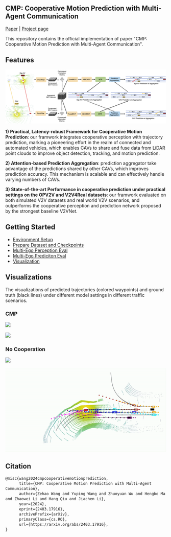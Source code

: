 ## **CMP**: **C**ooperative **M**otion **P**rediction with Multi-Agent Communication

[Paper](https://ieeexplore.ieee.org/stamp/stamp.jsp?arnumber=10908648) | [Project page](https://cmp-cooperative-prediction.github.io/)

This repository contains the official implementation of paper "CMP: Cooperative Motion Prediction with Multi-Agent Communication".

## Features

![](docs/fig2.png)

**1) Practical, Latency-robust Framework for Cooperative Motion Prediction**: our framwork integrates cooperative perception with trajectory prediction, marking a pioneering effort in the realm of connected and automated vehicles, which enables CAVs to share and fuse data from LiDAR point clouds to improve object detection, tracking, and motion prediction.

**2) Attention-based Prediction Aggregation**: prediction aggregator take advantage of the predictions shared by other CAVs, which improves prediction accuracy. This mechanism is scalable and can effectively handle varying numbers of CAVs.

**3) State-of-the-art Performance in cooperative prediction under practical settings on the OPV2V and V2V4Real datasets**: our framwork evaluated on both simulated V2V datasets and real world V2V scenarios, and outperforms the cooperative perception and prediction network proposed by the strongest baseline V2VNet.



## Getting Started

- [Environment Setup](docs/env.md)
- [Prepare Dataset and Checkpoints](docs/prepare_dataset_checkpoints.md)
- [Multi-Ego Perception Eval](docs/perception_eval.md)
- [Multi-Ego Prediciton Eval](docs/prediction_eval.md)
- [Visualization](docs/visualization.md)



## Visualizations

The visualizations of predicted trajectories (colored waypoints) and ground truth (black lines) under different model settings in different traffic scenarios.

### CMP

![](docs/cmp1.gif)

![](docs/cmp2.gif)



### No Cooperation

![](docs/no_coop1.gif)

![](docs/no_coop2.gif)



## Citation

```
@misc{wang2024cmpcooperativemotionprediction,
      title={CMP: Cooperative Motion Prediction with Multi-Agent Communication}, 
      author={Zehao Wang and Yuping Wang and Zhuoyuan Wu and Hengbo Ma and Zhaowei Li and Hang Qiu and Jiachen Li},
      year={2024},
      eprint={2403.17916},
      archivePrefix={arXiv},
      primaryClass={cs.RO},
      url={https://arxiv.org/abs/2403.17916}, 
}
```



